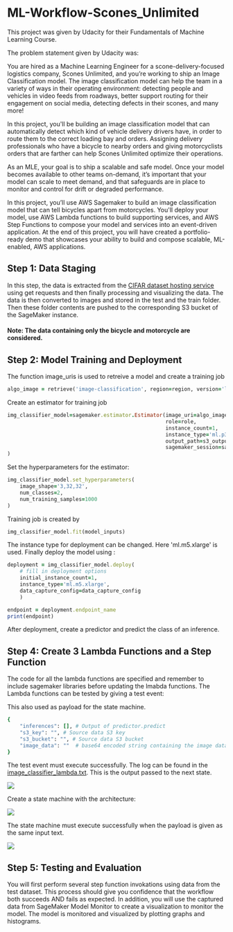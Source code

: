 # ML-Workflow-Scones_Unlimited

This project was given by Udacity for their Fundamentals of Machine Learning Course. 

The problem statement given by Udacity was:

You are hired as a Machine Learning Engineer for a scone-delivery-focused logistics company, Scones Unlimited, and you’re working to ship an Image Classification model. The image classification model can help the team in a variety of ways in their operating environment: detecting people and vehicles in video feeds from roadways, better support routing for their engagement on social media, detecting defects in their scones, and many more!

In this project, you'll be building an image classification model that can automatically detect which kind of vehicle delivery drivers have, in order to route them to the correct loading bay and orders. Assigning delivery professionals who have a bicycle to nearby orders and giving motorcyclists orders that are farther can help Scones Unlimited optimize their operations.

As an MLE, your goal is to ship a scalable and safe model. Once your model becomes available to other teams on-demand, it’s important that your model can scale to meet demand, and that safeguards are in place to monitor and control for drift or degraded performance.

In this project, you’ll use AWS Sagemaker to build an image classification model that can tell bicycles apart from motorcycles. You'll deploy your model, use AWS Lambda functions to build supporting services, and AWS Step Functions to compose your model and services into an event-driven application. At the end of this project, you will have created a portfolio-ready demo that showcases your ability to build and compose scalable, ML-enabled, AWS applications.

## Step 1: Data Staging

In this step, the data is extracted from the [CIFAR dataset hosting service](https://www.cs.toronto.edu/~kriz/cifar-100-python.tar.gz) using get requests and then finally processing and visualizing the data. The data is then converted to images and stored in the test and the train folder. Then these folder contents are pushed to the corresponding S3 bucket of the SageMaker instance. 

#### Note: The data containing only the bicycle and motorcycle are considered.

## Step 2: Model Training and Deployment

The function image_uris is used to retreive a model and create a training job
```ruby
algo_image = retrieve('image-classification', region=region, version='latest')
```

Create an estimator for training job

```ruby
img_classifier_model=sagemaker.estimator.Estimator(image_uri=algo_image,
                                                   role=role,
                                                   instance_count=1,
                                                   instance_type='ml.p3.2xlarge',
                                                   output_path=s3_output_location,
                                                   sagemaker_session=sagemaker_session
)
```
Set the hyperparameters for the estimator: 

```ruby
img_classifier_model.set_hyperparameters(
    image_shape='3,32,32', 
    num_classes=2, 
    num_training_samples=1000
)
```
Training job is created by 

```ruby
img_classifier_model.fit(model_inputs)
```

The instance type for deployment can be changed. Here 'ml.m5.xlarge' is used. Finally deploy the model using :

```ruby
deployment = img_classifier_model.deploy(
    # fill in deployment options
    initial_instance_count=1,
    instance_type='ml.m5.xlarge', 
    data_capture_config=data_capture_config
    )

endpoint = deployment.endpoint_name
print(endpoint)
```
After deployment, create a predictor and predict the class of an inference.

## Step 4: Create 3 Lambda Functions and a Step Function

The code for all the lambda functions are specified and remember to include sagemaker libraries before updating the lmabda functions. The Lambda functions can be tested by giving a test event:

This also used as payload for the state machine.

```ruby
{
    "inferences": [], # Output of predictor.predict
    "s3_key": "", # Source data S3 key
    "s3_bucket": "", # Source data S3 bucket
    "image_data": ""  # base64 encoded string containing the image data
}
```
The test event must execute successfully. The log can be found in the [image_classifier_lambda.txt](https://github.com/PranavDarshan/ML-Workflow-Scones_Unlimited/blob/main/image_classifier_lambda.txt). This is the output passed to the next state.

<img src=https://github.com/PranavDarshan/ML-Workflow-Scones_Unlimited/blob/main/assets/imageClassfier_lambda.png/>

Create a state machine with the architecture:

<img src=https://github.com/PranavDarshan/ML-Workflow-Scones_Unlimited/blob/main/assets/stateMachineArchitecture.png>

The state machine must execute successfully when the payload is given as the same input text.

<img src=https://github.com/PranavDarshan/ML-Workflow-Scones_Unlimited/blob/main/assets/state_machine.png>

## Step 5: Testing and Evaluation

You will first perform several step function invokations using data from the test dataset. This process should give you confidence that the workflow both succeeds AND fails as expected. In addition, you will use the captured data from SageMaker Model Monitor to create a visualization to monitor the model.
The model is monitored and visualized by plotting graphs and histograms.

